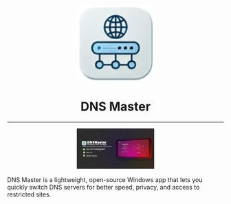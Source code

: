 
<div align="center">
  <a href="#" target="_blank">
    <img width="180" src="https://github.com/Salehmoradi2005/Salehmoradi2005/blob/main/DNSMaster/main.png?raw=true" >
  </a>
  <h1 align="center">DNS Master</h1>
</div>

<hr>
<div align="center">
  <a href="#" target="_blank">
    <img width="180" src="https://github.com/Salehmoradi2005/Salehmoradi2005/blob/main/DNSMaster/Artboard.jpg?raw=true" >
  </a>
</div>


DNS Master is a lightweight, open-source Windows app that lets you quickly switch DNS servers for better speed, privacy, and access to restricted sites.

